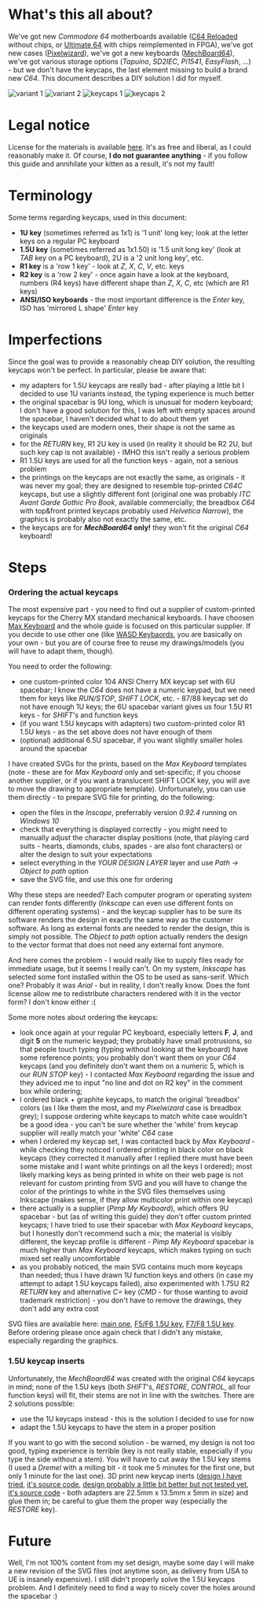 # What's this all about?

We've got new *Commodore 64* motherboards available ([C64 Reloaded](https://icomp.de/shop-icomp/en/shop/product/c64-reloaded-mk2.html) without chips, or [Ultimate 64](https://ultimate64.com/) with chips reimplemented in FPGA), we've got new cases ([Pixelwizard](https://shop.pixelwizard.eu/)), we've got a new keyboards ([MechBoard64](https://www.breadbox64.com/mods-for-sale/mechboard64/)), we've got various storage options (*Tapuino*, *SD2IEC*, *Pi1541*, *EasyFlash*, ...) - but we don't have the keycaps, the last element missing to build a brand new *C64*. This document describes a DIY solution I did for myself.

![variant 1](https://github.com/FeralChild64/MechBoard64-keycaps/blob/master/Photos/full-1-small.jpg "1U keys variant")
![variant 2](https://github.com/FeralChild64/MechBoard64-keycaps/blob/master/Photos/full-2-small.jpg "1.5U keys variant")
![keycaps 1](https://github.com/FeralChild64/MechBoard64-keycaps/blob/master/Photos/keycaps-1-small.jpg "keycaps")
![keycaps 2](https://github.com/FeralChild64/MechBoard64-keycaps/blob/master/Photos/keycaps-2-small.jpg "keycaps")

# Legal notice

License for the materials is available [here](https://github.com/FeralChild64/MechBoard64-keycaps/blob/master/LEGAL.txt). It's as free and liberal, as I could reasonably make it. Of course, **I do not guarantee anything** - if you follow this guide and annihilate your kitten as a result, it's not my fault!

# Terminology

Some terms regarding keycaps, used in this document:

* **1U key** (sometimes referred as 1x1) is '1 unit' long key; look at the letter keys on a regular PC keyboard
* **1.5U key** (sometimes referred as 1x1.50)  is '1.5 unit long key' (look at *TAB* key on a PC keyboard), 2U is a '2 unit long key', etc.
* **R1 key** is a 'row 1 key' - look at *Z*, *X*, *C*, *V*, etc. keys
* **R2 key** is a 'row 2 key' - once again have a look at the keyboard, numbers (R4 keys) have different shape than *Z*, *X*, *C*, etc (which are R1 keys)
* **ANSI/ISO keyboards** - the most important difference is the *Enter* key, ISO has 'mirrored L shape' *Enter* key

# Imperfections

Since the goal was to provide a reasonably cheap DIY solution, the resulting keycaps won't be perfect. In particular, please be aware that:

* my adapters for 1.5U keycaps are really bad - after playing a little bit I decided to use 1U variants instead, the typing experience is much better 
* the original spacebar is 9U long, which is unusual for modern keyboard; I don't have a good solution for this, I was left with empty spaces around the spacebar, I haven't decided what to do about them yet
* the keycaps used are modern ones, their shape is not the same as originals
* for the *RETURN* key, R1 2U key is used (in reality it should be R2 2U, but such key cap is not available) - IMHO this isn't really a serious problem
* R1 1.5U keys are used for all the function keys - again, not a serious problem
* the printings on the keycaps are not exactly the same, as originals - it was never my goal; they are designed to resemble top-printed *C64C* keycaps, but use a slightly different font (original one was probably *ITC Avant Garde Gothic Pro Book*, available commercially; the breadbox *C64* with top&front printed keycaps probably used *Helvetica Narrow*), the graphics is probably also not exactly the same, etc.
* the keycaps are for ***MechBoard64* only!** they won't fit the original *C64* keyboard!

# Steps

### Ordering the actual keycaps

The most expensive part - you need to find out a supplier of custom-printed keycaps for the Cherry MX standard mechanical keyboards. I have choosen [Max Keyboard](http://www.maxkeyboard.com/) and the whole guide is focused on this particular supplier. If you decide to use other one (like [WASD Keybaords](https://www.wasdkeyboards.com/), you are basically on your own - but you are of course free to reuse my drawings/models (you will have to adapt them, though).

You need to order the following:

* one custom-printed color 104 ANSI Cherry MX keycap set with 6U spacebar; I know the *C64* does not have a numeric keypad, but we need them for keys like *RUN/STOP*, *SHIFT LOCK*, etc. - 87/88 keycap set do not have enough 1U keys; the 6U spacebar variant gives us four 1.5U R1 keys - for *SHIFT*'s and function keys
* (if you want 1.5U keycaps with adapters) two custom-printed color R1 1.5U keys - as the set above does not have enough of them
* (optional) additional 6.5U spacebar, if you want slightly smaller holes around the spacebar

I have created SVGs for the prints, based on the *Max Keyboard* templates (note - these are for *Max Keyboard* only and set-specific; if you choose another supplier, or if you want a translucent SHIFT LOCK key, you will ave to move the drawing to appropriate template). Unfortunately, you can use them directly - to prepare SVG file for printing, do the following:

* open the files in the *Inscape*, preferrably version *0.92.4* running on *Windows 10*
* check that everything is displayed correctly - you might need to manually adjust the character display positions (note, that playing card suits - hearts, diamonds, clubs, spades - are also font characters) or alter the design to suit your expectations
* select everything in the *YOUR DESIGN LAYER* layer and use *Path -> Object to path* option
* save the SVG file, and use this one for ordering

Why these steps are needed? Each computer program or operating system can render fonts differently (*Inkscape* can even use different fonts on different operating systems) - and the keycap supplier has to be sure its software renders the design in exactly the same way as the customer software. As long as external fonts are needed to render the design, this is simply not possible. The *Object to path* option actually renders the design to the vector format that does not need any external font anymore.

And here comes the problem - I would really like to supply files ready for immediate usage, but it seems I really can't. On my system, *Inkscape* has selected some font installed within the OS to be used as sans-serif. Which one? Probably it was *Arial* - but in reality, I don't really know. Does the font license allow me to redistribute characters rendered with it in the vector form? I don't know either :(

Some more notes about ordering the keycaps:

* look once again at your regular PC keyboard, especially letters **F**, **J**, and digit **5** on the numeric keypad; they probably have small protrusions, so that people touch typing (typing without looking at the keyboard) have some reference points; you probably don't want them on your *C64* keycaps (and you definitely don't want them on a numeric 5, which is our *RUN STOP* key) - I contacted *Max Keyboard* regarding the issue and they adviced me to input "no line and dot on R2 key" in the comment box while ordering;
* I ordered black + graphite keycaps, to match the original 'breadbox' colors (as I like them the most, and my *Pixelwizard* case is breadbox grey); I suppose ordering white keycaps to match white case wouldn't be a good idea - you can't be sure whether the 'white' from keycap supplier will really match your 'white' *C64* case
* when I ordered my keycap set, I was contacted back by *Max Keyboard* - while checking they noticed I ordered printing in black color on black keycaps (they corrected it manually after I replied there must have been some mistake and I want white printings on all the keys I ordered); most likely marking keys as being printed in white on their web page is not relevant for custom printing from SVG and you will have to change the color of the printings to white in the SVG files themselves using Inkscape (makes sense, if they allow multicolor print within one keycap)
* there actually is a supplier (*Pimp My Keyboard*), which offers 9U spacebar - but (as of writing this guide) they don't offer custom printed keycaps; I have tried to use their spacebar with *Max Keyboard* keycaps, but I honestly don't recommend such a mix; the material is visibly different, the keycap profile is different - *Pimp My Keyboard* spacebar is much higher than *Max Keyboard* keycaps, which makes typing on such mixed set really uncomfortable
* as you probably noticed, the main SVG contains much more keycaps than needed; thus I have drawn 1U function keys and others (in case my attempt to adapt 1.5U keycaps failed), also experimented with 1.75U R2 *RETURN* key and alternative *C=* key (*CMD* - for those wanting to avoid trademark restriction) - you don't have to remove the drawings, they don't add any extra cost

SVG files are available here: [main one](https://github.com/FeralChild64/MechBoard64-keycaps/blob/master/MaxKeyboard/src-keys-main.svg), [F5/F6 1.5U key](https://github.com/FeralChild64/MechBoard64-keycaps/blob/master/MaxKeyboard/src-keys-f5.svg), [F7/F8 1.5U key](https://github.com/FeralChild64/MechBoard64-keycaps/blob/master/MaxKeyboard/src-keys-f7.svg). Before ordering please once again check that I didn't any mistake, especially regarding the graphics.

### 1.5U keycap inserts

Unfortunately, the *MechBoard64* was created with the original *C64* keycaps in mind; none of the 1.5U keys (both *SHIFT*'s, *RESTORE*, *CONTROL*, all four function keys) will fit, their stems are not in line with the switches. There are 2 solutions possible:

* use the 1U keycaps instead - this is the solution I decided to use for now
* adapt the 1.5U keycaps to have the stem in a proper position

If you want to go with the second solution - be warned, my design is not too good, typing experience is terrible (key is not really stable, especially if you type the side without a stem). You will have to cut away the 1.5U key stems (I used a *Dremel* with a milling bit - it took me 5 minutes for the first one, but only 1 minute for the last one). 3D print new keycap inerts ([design I have tried](https://github.com/FeralChild64/MechBoard64-keycaps/blob/master/MaxKeyboard/print-adapter-my.stl), [it's source code](https://github.com/FeralChild64/MechBoard64-keycaps/blob/master/MaxKeyboard/src-adapter-my.scad), [design probably a little bit better but not tested yet](https://github.com/FeralChild64/MechBoard64-keycaps/blob/master/MaxKeyboard/print-adapter-untested.stl), [it's source code](https://github.com/FeralChild64/MechBoard64-keycaps/blob/master/MaxKeyboard/src-adapter-untested.scad) - both adapters are 22.5mm x 13.5mm x 5mm in size) and glue them in; be careful to glue them the proper way (especially the *RESTORE* key).

# Future

Well, I'm not 100% content from my set design, maybe some day I will make a new revision of the SVG files (not anytime soon, as delivery from USA to UE is insanely expensive). I still didn't properly solve the 1.5U keycaps problem. And I definitely need to find a way to nicely cover the holes around the spacebar :)
